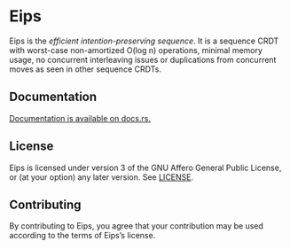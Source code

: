 Eips
====

Eips is the *efficient intention-preserving sequence*. It is a sequence
CRDT with worst-case non-amortized O(log n) operations, minimal memory
usage, no concurrent interleaving issues or duplications from concurrent
moves as seen in other sequence CRDTs.

Documentation
-------------

[Documentation is available on docs.rs.](https://docs.rs/eips)

License
-------

Eips is licensed under version 3 of the GNU Affero General Public License, or
(at your option) any later version. See [LICENSE](LICENSE).

Contributing
------------

By contributing to Eips, you agree that your contribution may be used according
to the terms of Eips’s license.
